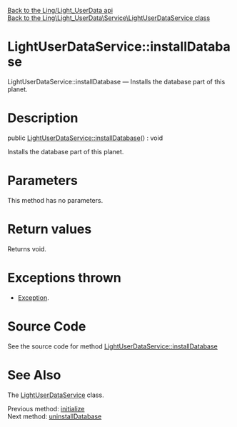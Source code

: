 [Back to the Ling/Light_UserData api](https://github.com/lingtalfi/Light_UserData/blob/master/doc/api/Ling/Light_UserData.md)<br>
[Back to the Ling\Light_UserData\Service\LightUserDataService class](https://github.com/lingtalfi/Light_UserData/blob/master/doc/api/Ling/Light_UserData/Service/LightUserDataService.md)


LightUserDataService::installDatabase
================



LightUserDataService::installDatabase — Installs the database part of this planet.




Description
================


public [LightUserDataService::installDatabase](https://github.com/lingtalfi/Light_UserData/blob/master/doc/api/Ling/Light_UserData/Service/LightUserDataService/installDatabase.md)() : void




Installs the database part of this planet.




Parameters
================

This method has no parameters.


Return values
================

Returns void.


Exceptions thrown
================

- [Exception](http://php.net/manual/en/class.exception.php).&nbsp;







Source Code
===========
See the source code for method [LightUserDataService::installDatabase](https://github.com/lingtalfi/Light_UserData/blob/master/Service/LightUserDataService.php#L132-L184)


See Also
================

The [LightUserDataService](https://github.com/lingtalfi/Light_UserData/blob/master/doc/api/Ling/Light_UserData/Service/LightUserDataService.md) class.

Previous method: [initialize](https://github.com/lingtalfi/Light_UserData/blob/master/doc/api/Ling/Light_UserData/Service/LightUserDataService/initialize.md)<br>Next method: [uninstallDatabase](https://github.com/lingtalfi/Light_UserData/blob/master/doc/api/Ling/Light_UserData/Service/LightUserDataService/uninstallDatabase.md)<br>

